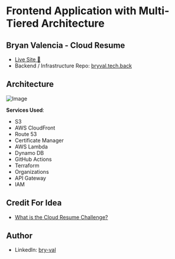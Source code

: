 # Frontend Application with Multi-Tiered Architecture
## Bryan Valencia - Cloud Resume

- [Live Site 🔗](https://bryval.tech)
- Backend / Infrastructure Repo: [bryval.tech.back](https://github.com/bry-val/bryval.tech.back)
## Architecture

![Image](https://i.imgur.com/eHm9pLD.png)

**Services Used**:

- S3
- AWS CloudFront
- Route 53
- Certificate Manager
- AWS Lambda
- Dynamo DB
- GitHub Actions
- Terraform
- Organizations
- API Gateway
- IAM



## Credit For Idea
- [What is the Cloud Resume Challenge?](https://cloudresumechallenge.dev/docs/the-challenge/aws/)
 
## Author
- LinkedIn: [bry-val](https://linked.com/in/bry-val)
  
